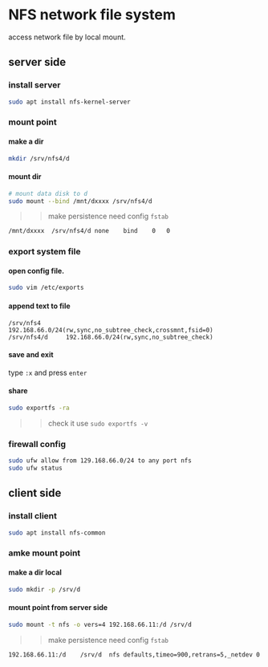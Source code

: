 # NFS network file system
access network file by local mount.


## server side

### install server
```bash
sudo apt install nfs-kernel-server
```


### mount point

#### make a dir
```bash
mkdir /srv/nfs4/d
```

#### mount dir
```bash
# mount data disk to d
sudo mount --bind /mnt/dxxxx /srv/nfs4/d
```
>> make persistence need config `fstab`
```bash
/mnt/dxxxx  /srv/nfs4/d none    bind    0   0
```

### export system file

#### open config file.
```bash
sudo vim /etc/exports
```

#### append text to file
```
/srv/nfs4       192.168.66.0/24(rw,sync,no_subtree_check,crossmnt,fsid=0)
/srv/nfs4/d     192.168.66.0/24(rw,sync,no_subtree_check)
```

#### save and exit
type `:x` and press `enter`

#### share
```bash
sudo exportfs -ra
```

>> check it use `sudo exportfs -v`

### firewall config

```bash
sudo ufw allow from 129.168.66.0/24 to any port nfs
sudo ufw status
```

## client side

### install client
```bash
sudo apt install nfs-common
```

### amke mount point

#### make a dir local
```bash
sudo mkdir -p /srv/d
```

#### mount point from server side
```bash
sudo mount -t nfs -o vers=4 192.168.66.11:/d /srv/d
```
>> make persistence need config `fstab`
```bash
192.168.66.11:/d    /srv/d  nfs defaults,timeo=900,retrans=5,_netdev 0 0
```

